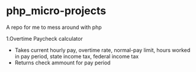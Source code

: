 # php_micro-projects
A repo for me to mess around with php

1.Overtime Paycheck calculator
- Takes current hourly pay, overtime rate, normal-pay limit, hours 
worked in pay period, state income tax, federal income tax
- Returns check ammount for pay period
